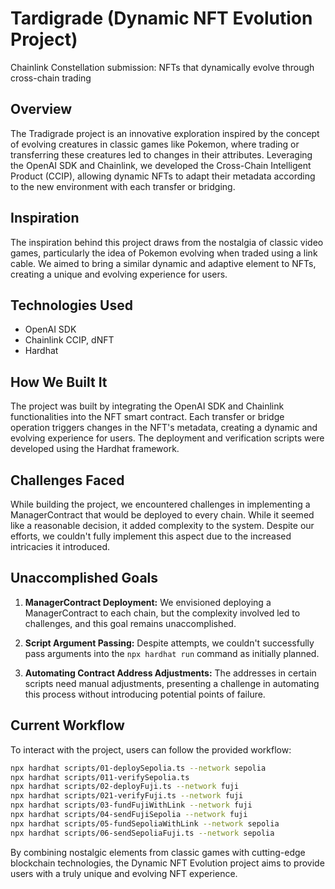 # Tardigrade (Dynamic NFT Evolution Project)

Chainlink Constellation submission: NFTs that dynamically evolve through cross-chain trading

## Overview

The Tradigrade project is an innovative exploration inspired by the concept of evolving creatures in classic games like Pokemon, where trading or transferring these creatures led to changes in their attributes. Leveraging the OpenAI SDK and Chainlink, we developed the Cross-Chain Intelligent Product (CCIP), allowing dynamic NFTs to adapt their metadata according to the new environment with each transfer or bridging.

## Inspiration

The inspiration behind this project draws from the nostalgia of classic video games, particularly the idea of Pokemon evolving when traded using a link cable. We aimed to bring a similar dynamic and adaptive element to NFTs, creating a unique and evolving experience for users.

## Technologies Used

- OpenAI SDK
- Chainlink CCIP, dNFT
- Hardhat

## How We Built It

The project was built by integrating the OpenAI SDK and Chainlink functionalities into the NFT smart contract. Each transfer or bridge operation triggers changes in the NFT's metadata, creating a dynamic and evolving experience for users. The deployment and verification scripts were developed using the Hardhat framework.

## Challenges Faced

While building the project, we encountered challenges in implementing a ManagerContract that would be deployed to every chain. While it seemed like a reasonable decision, it added complexity to the system. Despite our efforts, we couldn't fully implement this aspect due to the increased intricacies it introduced.

## Unaccomplished Goals

1. **ManagerContract Deployment:** We envisioned deploying a ManagerContract to each chain, but the complexity involved led to challenges, and this goal remains unaccomplished.

2. **Script Argument Passing:** Despite attempts, we couldn't successfully pass arguments into the `npx hardhat run` command as initially planned.

3. **Automating Contract Address Adjustments:** The addresses in certain scripts need manual adjustments, presenting a challenge in automating this process without introducing potential points of failure.

## Current Workflow

To interact with the project, users can follow the provided workflow:

```bash
npx hardhat scripts/01-deploySepolia.ts --network sepolia
npx hardhat scripts/011-verifySepolia.ts
npx hardhat scripts/02-deployFuji.ts --network fuji
npx hardhat scripts/021-verifyFuji.ts --network fuji
npx hardhat scripts/03-fundFujiWithLink --network fuji
npx hardhat scripts/04-sendFujiSepolia --network fuji
npx hardhat scripts/05-fundSepoliaWithLink --network sepolia
npx hardhat scripts/06-sendSepoliaFuji.ts --network sepolia
```

By combining nostalgic elements from classic games with cutting-edge blockchain technologies, the Dynamic NFT Evolution project aims to provide users with a truly unique and evolving NFT experience.